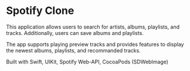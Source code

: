 <h1>Spotify Clone</h1>
<p>This application allows users to search for artists, albums, playlists, and tracks. Additionally, users can save albums and playlists.</p>
<p>The app supports playing preview tracks and provides features to display the newest albums, playlists, and recommanded tracks.</p>

Built with Swift, UIKit, Spotify Web-API, CocoaPods (SDWebImage)
